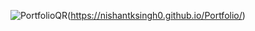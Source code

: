 ![PortfolioQR](https://github.com/user-attachments/assets/7daead32-174a-4a24-8901-bdf8a13c4b3d)(https://nishantksingh0.github.io/Portfolio/)